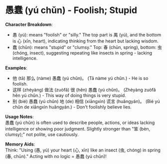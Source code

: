 # **愚蠢 (yú chǔn) - Foolish; Stupid**

**Character Breakdown**:  
- 愚 (yú): means "foolish" or "silly." The top part is 禺 (yú), and the bottom is 心 (xīn, heart), indicating thinking from the heart but lacking wisdom.  
- 蠢 (chǔn): means "stupid" or "clumsy." Top: 春 (chūn, spring), bottom: 虫 (chóng, insect), suggesting repeating like insects in spring - lacking intelligence.

**Examples**:  
- 他 (tā) 那么 (nàme) 愚蠢 (yú chǔn)。 (Tā nàme yú chǔn.) - He is so foolish.  
- 这样 (zhèyàng) 做法 (zuòfǎ) 很 (hěn) 愚蠢 (yú chǔn)。 (Zhèyàng zuòfǎ hěn yú chǔn.) - This way of doing things is very stupid.  
- 别 (bié) 愚蠢 (yú chǔn) 地 (de) 相信 (xiāngxìn) 谎言 (huǎngyán)。 (Bié yú chǔn de xiāngxìn huǎngyán.) - Don't foolishly believe lies.

**Usage Notes**:  
愚蠢 (yú chǔn) is often used to describe people, actions, or ideas lacking intelligence or showing poor judgment. Slightly stronger than "笨 (bèn, clumsy);" not polite, use cautiously.

**Memory Aids**:  
Think: "Using (愚, yú) your heart (心, xīn) like an insect (虫, chóng) in spring (春, chūn)." Acting with no logic = 愚蠢 (yú chǔn)!